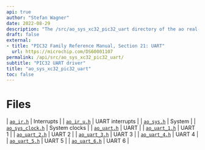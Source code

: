 ```yaml
---
api: true
author: "Stefan Wagner"
date: 2022-08-29
description: "The /src/ao_sys_xc32_pic32_uart directory of the ao real-time operating system."
draft: false
external:
- title: "PIC32 Family Reference Manual, Section 21: UART"
  url: https://microchip.com/DS60001107
permalink: /api/src/ao_sys_xc32_pic32_uart/ 
subtitle: "PIC32 UART driver"
title: "ao_sys_xc32_pic32_uart"
toc: false
---
```


# Files

| [`ao_ir.h`](ao_ir.h.md) | Interrupts |
| [`ao_ir_u.h`](ao_ir_u.h.md) | UART interrupts |
| [`ao_sys.h`](ao_sys.h.md) | System |
| [`ao_sys_clock.h`](ao_sys_clock.h.md) | System clocks |
| [`ao_uart.h`](ao_uart.h.md) | UART |
| [`ao_uart_1.h`](ao_uart_1.h.md) | UART 1 |
| [`ao_uart_2.h`](ao_uart_2.h.md) | UART 2 |
| [`ao_uart_3.h`](ao_uart_3.h.md) | UART 3 |
| [`ao_uart_4.h`](ao_uart_4.h.md) | UART 4 |
| [`ao_uart_5.h`](ao_uart_5.h.md) | UART 5 |
| [`ao_uart_6.h`](ao_uart_6.h.md) | UART 6 |

